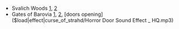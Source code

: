 * Svalich Woods [1](^curse_of_strahd/svalich_woods_1.jpg), [2](^curse_of_strahd/svalich_woods_2.jpg)
* Gates of Barovia [1](^curse_of_strahd/gates_dim.jpg), [2](^curse_of_strahd/gates_2.jpg), [doors opening]($load|effect|curse_of_strahd/Horror Door Sound Effect _ HQ.mp3)

<script type="module">
    import {init_links, init_visual_aid} from "/js/common/visual_aid_backend.js";
    init_links();
    init_visual_aid();
</script>
